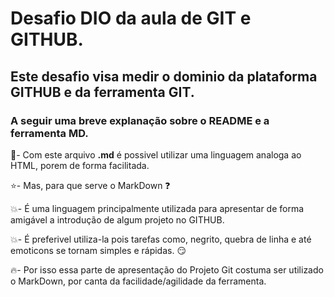 # Desafio DIO da aula de GIT e GITHUB. 

## Este desafio visa medir o dominio da plataforma GITHUB e da ferramenta GIT. 
### A seguir uma breve explanação sobre o README e a ferramenta MD.

🌟- Com este arquivo **.md** é possivel utilizar uma linguagem analoga ao HTML, porem de forma facilitada.

⭐- Mas, para que serve o MarkDown ❓

💥- É uma linguagem principalmente utilizada para apresentar de forma amigável a introdução de algum projeto no GITHUB.

💥- É preferivel utiliza-la pois tarefas como, negrito, quebra de linha e até emoticons se tornam simples e rápidas. 😏 

🔥- Por isso essa parte de apresentação do Projeto Git costuma ser utilizado o MarkDown, por canta da facilidade/agilidade da ferramenta.
